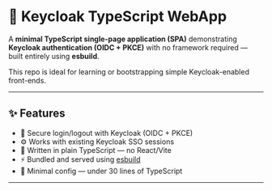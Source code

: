# 🔐 Keycloak TypeScript WebApp

A **minimal TypeScript single-page application (SPA)** demonstrating **Keycloak authentication (OIDC + PKCE)** with no framework required — built entirely using **esbuild**.

This repo is ideal for learning or bootstrapping simple Keycloak-enabled front-ends.

---

## ✨ Features

- 🔑 Secure login/logout with Keycloak (OIDC + PKCE)
- ⚙️ Works with existing Keycloak SSO sessions
- 🧩 Written in plain TypeScript — no React/Vite
- ⚡ Bundled and served using [esbuild](https://esbuild.github.io/)
- 🧠 Minimal config — under 30 lines of TypeScript

---